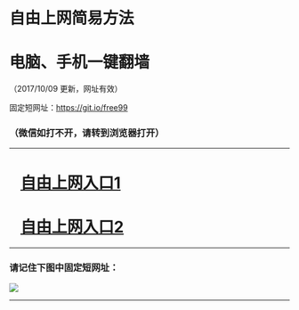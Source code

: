 ﻿# 自由上网简易方法

# 电脑、手机一键翻墙

（2017/10/09 更新，网址有效）

固定短网址：https://git.io/free99

### （微信如打不开，请转到浏览器打开）


***





# &nbsp;&nbsp; <a href="http://ft2056624000.fwq-tz-1001.info/fwqtz01.html?t=10090018035 " target="_blank">自由上网入口1</a>
# &nbsp;&nbsp; <a href="http://ft1905124953.fwq-tz-1002.info/fwqtz02.html?t=100900121612 " target="_blank">自由上网入口2</a>
***

### 请记住下图中固定短网址：

<img src="https://s3-us-west-2.amazonaws.com/fwq-1001/yjfq-20170905okok.png" /> 


***

